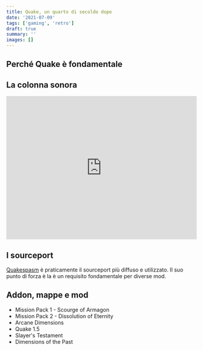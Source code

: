 ```yaml
---
title: Quake, un quarto di secoldo dopo
date: '2021-07-09'
tags: ['gaming', 'retro']
draft: true
summary: ''
images: []
---
```


## Perché Quake è fondamentale

## La colonna sonora

<iframe src="https://open.spotify.com/embed/album/63W4cQKfF2HTjgRYZcQ0tU?theme=0" width="100%" height="380" frameBorder="0" allowTransparency="true"></iframe>

## I sourceport

[Quakespasm]() è praticamente il sourceport più diffuso e utilizzato. Il suo punto di forza è la è un requisito fondamentale per diverse mod.

## Addon, mappe e mod

- Mission Pack 1 - Scourge of Armagon
- Mission Pack 2 - Dissolution of Eternity
- Arcane Dimensions
- Quake 1.5
- Slayer's Testament
- Dimensions of the Past
